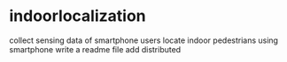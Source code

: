 # indoorlocalization
collect sensing data of smartphone users
locate indoor pedestrians using smartphone
write a readme file
add distributed
